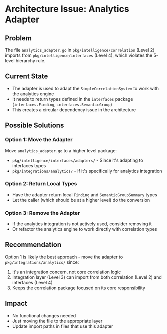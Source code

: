 # Architecture Issue: Analytics Adapter

## Problem
The file `analytics_adapter.go` in `pkg/intelligence/correlation` (Level 2) imports from `pkg/intelligence/interfaces` (Level 4), which violates the 5-level hierarchy rule.

## Current State
- The adapter is used to adapt the `SimpleCorrelationSystem` to work with the analytics engine
- It needs to return types defined in the `interfaces` package (`interfaces.Finding`, `interfaces.SemanticGroup`)
- This creates a circular dependency issue in the architecture

## Possible Solutions

### Option 1: Move the Adapter
Move `analytics_adapter.go` to a higher level package:
- `pkg/intelligence/interfaces/adapters/` - Since it's adapting to interfaces types
- `pkg/integrations/analytics/` - If it's specifically for analytics integration

### Option 2: Return Local Types
- Have the adapter return local `Finding` and `SemanticGroupSummary` types
- Let the caller (which should be at a higher level) do the conversion

### Option 3: Remove the Adapter
- If the analytics integration is not actively used, consider removing it
- Or refactor the analytics engine to work directly with correlation types

## Recommendation
Option 1 is likely the best approach - move the adapter to `pkg/integrations/analytics/` since:
1. It's an integration concern, not core correlation logic
2. Integration layer (Level 3) can import from both correlation (Level 2) and interfaces (Level 4)
3. Keeps the correlation package focused on its core responsibility

## Impact
- No functional changes needed
- Just moving the file to the appropriate layer
- Update import paths in files that use this adapter